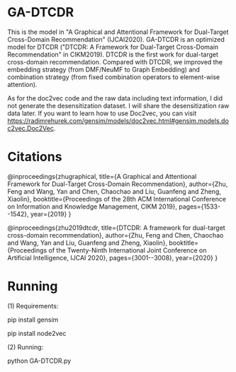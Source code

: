 # GA-DTCDR
This is the model in "A Graphical and Attentional Framework for Dual-Target Cross-Domain Recommendation" (IJCAI2020).
GA-DTCDR is an optimized model for DTCDR ("DTCDR: A Framework for Dual-Target Cross-Domain Recommendation" in CIKM2019).
DTCDR is the first work for dual-target cross-domain recommendation. Compared with DTCDR, we improved the embedding strategy (from DMF/NeuMF to Graph Embedding) and combination strategy (from fixed combination operators to element-wise attention). 

As for the doc2vec code and the raw data including text information, I did not generate the desensitization dataset. I will share the desensitization raw data later. If you want to learn how to use Doc2vec, you can visit https://radimrehurek.com/gensim/models/doc2vec.html#gensim.models.doc2vec.Doc2Vec.

# Citations
@inproceedings{zhugraphical,
  title={A Graphical and Attentional Framework for Dual-Target Cross-Domain Recommendation},
  author={Zhu, Feng and Wang, Yan and Chen, Chaochao and Liu, Guanfeng and Zheng, Xiaolin},
  booktitle={Proceedings of the 28th ACM International Conference on Information and Knowledge Management, CIKM 2019},
  pages={1533--1542},
  year={2019}
}

@inproceedings{zhu2019dtcdr,
  title={DTCDR: A framework for dual-target cross-domain recommendation},
  author={Zhu, Feng and Chen, Chaochao and Wang, Yan and Liu, Guanfeng and Zheng, Xiaolin},
  booktitle={Proceedings of the Twenty-Ninth International Joint Conference on Artificial Intelligence, IJCAI 2020},
  pages={3001--3008},
  year={2020}
}
# Running
(1) Requirements:

pip install gensim

pip install node2vec

(2) Running:

python GA-DTCDR.py
